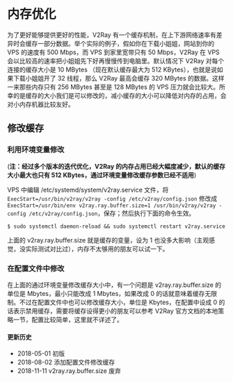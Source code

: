 # 内存优化

为了更好能够提供更好的性能，V2Ray 有一个缓存机制，在上下游网络速率有差异时会缓存一部分数据。举个实际的例子，假如你在下载小姐姐，网站到你的 VPS 的速度有 500 Mbps，而 VPS 到家里宽带只有 50 Mbps，V2Ray 在 VPS 会以比较高的速率把小姐姐先下好再慢慢传到电脑里。默认情况下 V2Ray 对每个连接的缓存大小是 10 MBytes （现在默认缓存最大为 512 KBytes），也就是说如果下载小姐姐开了 32 线程，那么 V2Ray 最高会缓存 320 MBytes 的数据。这样一来那些内存只有 256 MBytes 甚至是 128 MBytes 的 VPS 压力就会比较大。所幸的是缓存的大小我们是可以修改的，减小缓存的大小可以降低对内存的占用，会对小内存机器比较友好。

## 修改缓存

### 利用环境变量修改

(**注：经过多个版本的迭代优化，V2Ray 的内存占用已经大幅度减少，默认的缓存大小最大也只有 512 KBytes，通过环境变量修改缓存参数已经不适用**)

VPS 中编辑 /etc/systemd/system/v2ray.service 文件，将 `ExecStart=/usr/bin/v2ray/v2ray -config /etc/v2ray/config.json` 修改成 `ExecStart=/usr/bin/env v2ray.ray.buffer.size=1 /usr/bin/v2ray/v2ray -config /etc/v2ray/config.json`，保存；然后执行下面的命令生效。
```
$ sudo systemctl daemon-reload && sudo systemctl restart v2ray.service
```
上面的 v2ray.ray.buffer.size 就是缓存的变量，设为 1 也没多大影响（主观感觉，没实际测试对比过），内存不太够用的朋友可以试一下。

### 在配置文件中修改

在上面的通过环境变量修改缓存大小中，有一个问题是 v2ray.ray.buffer.size 的单位是 Mbytes，最小只能改成 1 Mbytes，如果改成 0 的话就意味着缓存无限制。不过在配置文件中也可以修改缓存大小，单位是 Kbytes，在配置中设成 0 的话表示禁用缓存，需要将缓存设得更小的朋友可以参考 V2Ray 官方文档的本地策略一节，配置比较简单，这里就不详述了。

#### 更新历史

- 2018-05-01 初版
- 2018-08-02 添加配置文件修改缓存
- 2018-11-11 v2ray.ray.buffer.size 废弃

